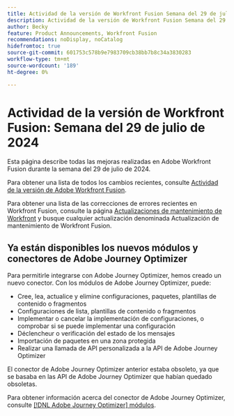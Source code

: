 ```yaml
---
title: Actividad de la versión de Workfront Fusion Semana del 29 de julio de 2024
description: Actividad de la versión de Workfront Fusion Semana del 29 de julio de 2024
author: Becky
feature: Product Announcements, Workfront Fusion
recommendations: noDisplay, noCatalog
hidefromtoc: true
source-git-commit: 601753c578b9e7983709cb38bb7b8c34a3830283
workflow-type: tm+mt
source-wordcount: '189'
ht-degree: 0%

---
```


# Actividad de la versión de Workfront Fusion: Semana del 29 de julio de 2024

Esta página describe todas las mejoras realizadas en Adobe Workfront Fusion durante la semana del 29 de julio de 2024.

Para obtener una lista de todos los cambios recientes, consulte [Actividad de la versión de Adobe Workfront Fusion](../../../product-announcements/product-releases/fusion-release-activity/fusion-release-activity.md).

Para obtener una lista de las correcciones de errores recientes en Workfront Fusion, consulte la página [Actualizaciones de mantenimiento de Workfront](https://experienceleague.adobe.com/docs/workfront-known-issues/releases/current-updates.html) y busque cualquier actualización denominada Actualización de mantenimiento de Workfront Fusion.

## Ya están disponibles los nuevos módulos y conectores de Adobe Journey Optimizer

Para permitirle integrarse con Adobe Journey Optimizer, hemos creado un nuevo conector. Con los módulos de Adobe Journey Optimizer, puede:

* Cree, lea, actualice y elimine configuraciones, paquetes, plantillas de contenido o fragmentos
* Configuraciones de lista, plantillas de contenido o fragmentos
* Implementar o cancelar la implementación de configuraciones, o comprobar si se puede implementar una configuración
* Déclencheur o verificación del estado de los mensajes
* Importación de paquetes en una zona protegida
* Realizar una llamada de API personalizada a la API de Adobe Journey Optimizer

El conector de Adobe Journey Optimizer anterior estaba obsoleto, ya que se basaba en las API de Adobe Journey Optimizer que habían quedado obsoletas.

Para obtener información acerca del conector de Adobe Journey Optimizer, consulte [[!DNL Adobe Journey Optimizer] módulos](/help/quicksilver/workfront-fusion/apps-and-their-modules/adobe-journey-optimizer-modules.md).